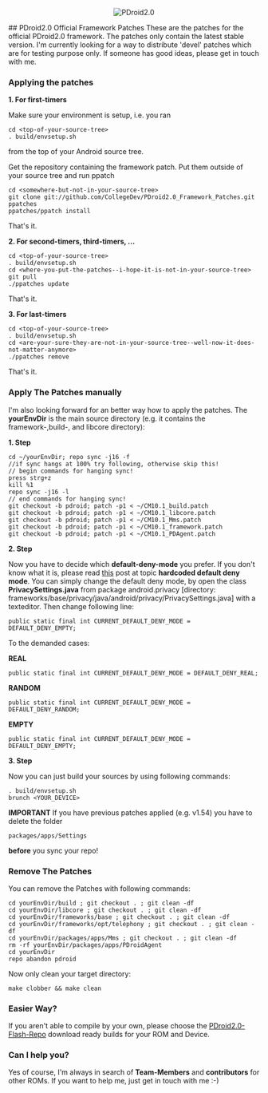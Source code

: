 <p align="center">
  <img src="http://www.privilege-car.de/xda/PDroid-banner.png" alt="PDroid2.0"/>
</p>
## PDroid2.0 Official Framework Patches
These are the patches for the official PDroid2.0 framework. The patches only contain the latest stable version. I'm currently looking for a way to distribute 'devel' patches which are for testing purpose only. If someone has good ideas, please get in touch with me.

### Applying the patches
**1. For first-timers**

Make sure your environment is setup, i.e. you ran

	cd <top-of-your-source-tree>
	. build/envsetup.sh

from the top of your Android source tree.

Get the repository containing the framework patch. Put them outside of your source tree and run ppatch

	cd <somewhere-but-not-in-your-source-tree>
	git clone git://github.com/CollegeDev/PDroid2.0_Framework_Patches.git ppatches
	ppatches/ppatch install

That's it.

**2. For second-timers, third-timers, ...** 

	cd <top-of-your-source-tree>
	. build/envsetup.sh
	cd <where-you-put-the-patches--i-hope-it-is-not-in-your-source-tree>
	git pull
	./ppatches update

That's it.

**3. For last-timers**

	cd <top-of-your-source-tree>
	. build/envsetup.sh
	cd <are-your-sure-they-are-not-in-your-source-tree--well-now-it-does-not-matter-anymore>
	./ppatches remove

That's it.


### Apply The Patches manually
I'm also looking forward for an better way how to apply the patches. The **yourEnvDir** is the main source directory (e.g. it contains the framework-,build-, and libcore directory):

**1. Step**	

    cd ~/yourEnvDir; repo sync -j16 -f 
    //if sync hangs at 100% try following, otherwise skip this!
    // begin commands for hanging sync!
    press strg+z
    kill %1
    repo sync -j16 -l
    // end commands for hanging sync!
	git checkout -b pdroid; patch -p1 < ~/CM10.1_build.patch
	git checkout -b pdroid; patch -p1 < ~/CM10.1_libcore.patch
	git checkout -b pdroid; patch -p1 < ~/CM10.1_Mms.patch
	git checkout -b pdroid; patch -p1 < ~/CM10.1_framework.patch
	git checkout -b pdroid; patch -p1 < ~/CM10.1_PDAgent.patch
	
**2. Step**

Now you have to decide which **default-deny-mode** you prefer. If you don't know what it is, please read [this](http://forum.xda-developers.com/showpost.php?p=37742535&postcount=623) post at topic **hardcoded default deny mode**. You can simply change the default deny mode, by open the class **PrivacySettings.java** from package android.privacy [directory: frameworks/base/privacy/java/android/privacy/PrivacySettings.java] with a texteditor. Then change following line:

    public static final int CURRENT_DEFAULT_DENY_MODE = DEFAULT_DENY_EMPTY;

To the demanded cases:

**REAL**

    public static final int CURRENT_DEFAULT_DENY_MODE = DEFAULT_DENY_REAL;
    
**RANDOM**

    public static final int CURRENT_DEFAULT_DENY_MODE = DEFAULT_DENY_RANDOM;
    
**EMPTY**

    public static final int CURRENT_DEFAULT_DENY_MODE = DEFAULT_DENY_EMPTY;

**3. Step**

Now you can just build your sources by using following commands:
   
    . build/envsetup.sh 
    brunch <YOUR_DEVICE>
    
**IMPORTANT**
If you have previous patches applied (e.g. v1.54) you have to delete the folder

    packages/apps/Settings
    
**before** you sync your repo!

### Remove The Patches
You can remove the Patches with following commands:

	cd yourEnvDir/build ; git checkout . ; git clean -df
	cd yourEnvDir/libcore ; git checkout . ; git clean -df
	cd yourEnvDir/frameworks/base ; git checkout . ; git clean -df
	cd yourEnvDir/frameworks/opt/telephony ; git checkout . ; git clean -df
	cd yourEnvDir/packages/apps/Mms ; git checkout . ; git clean -df
	rm -rf yourEnvDir/packages/apps/PDroidAgent
	cd yourEnvDir
	repo abandon pdroid
    
Now only clean your target directory:

	make clobber && make clean

### Easier Way?
If you aren't able to compile by your own, please choose the [PDroid2.0-Flash-Repo](http://forum.xda-developers.com/showpost.php?p=32458186&postcount=2) download ready builds for your ROM and Device.

### Can I help you?
Yes of course, I'm always in search of **Team-Members** and **contributors** for other ROMs. If you want to help me, just get in touch with me :-)
